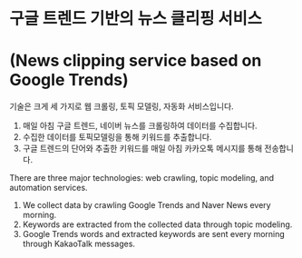# 구글 트렌드 기반의 뉴스 클리핑 서비스 
# (News clipping service based on Google Trends)

기술은 크게 세 가지로 웹 크롤링, 토픽 모델링, 자동화 서비스입니다. 

1.	매일 아침 구글 트렌드, 네이버 뉴스를 크롤링하여 데이터를 수집합니다.
2.	수집한 데이터를 토픽모델링을 통해 키워드를 추출합니다. 
3.	구글 트렌드의 단어와 추출한 키워드를 매일 아침 카카오톡 메시지를 통해 전송합니다. 

There are three major technologies: web crawling, topic modeling, and automation services.

1. We collect data by crawling Google Trends and Naver News every morning.
2. Keywords are extracted from the collected data through topic modeling.
3. Google Trends words and extracted keywords are sent every morning through KakaoTalk messages.



